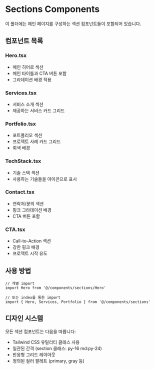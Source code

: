 # Sections Components

이 폴더에는 메인 페이지를 구성하는 섹션 컴포넌트들이 포함되어 있습니다.

## 컴포넌트 목록

### Hero.tsx
- 메인 히어로 섹션
- 메인 타이틀과 CTA 버튼 포함
- 그라데이션 배경 적용

### Services.tsx
- 서비스 소개 섹션
- 제공하는 서비스 카드 그리드

### Portfolio.tsx
- 포트폴리오 섹션
- 프로젝트 사례 카드 그리드
- 회색 배경

### TechStack.tsx
- 기술 스택 섹션
- 사용하는 기술들을 아이콘으로 표시

### Contact.tsx
- 연락처/문의 섹션
- 핑크 그라데이션 배경
- CTA 버튼 포함

### CTA.tsx
- Call-to-Action 섹션
- 강한 핑크 배경
- 프로젝트 시작 유도

## 사용 방법

```tsx
// 개별 import
import Hero from '@/components/sections/Hero'

// 또는 index를 통한 import
import { Hero, Services, Portfolio } from '@/components/sections'
```

## 디자인 시스템

모든 섹션 컴포넌트는 다음을 따릅니다:
- Tailwind CSS 유틸리티 클래스 사용
- 일관된 간격 (section 클래스: py-16 md:py-24)
- 반응형 그리드 레이아웃
- 정의된 컬러 팔레트 (primary, gray 등)

